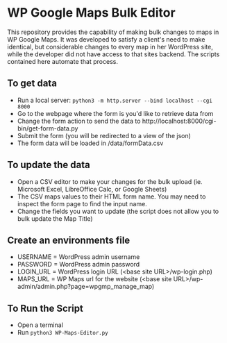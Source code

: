 # WP Google Maps Bulk Editor

This repository provides the capability of making bulk changes to maps in WP Google Maps. It was developed to satisfy a client's need to make identical, but considerable changes to every map in her WordPress site, while the developer did not have access to that sites backend. The scripts contained here automate that process.

## To get data

* Run a local server: `python3 -m http.server --bind localhost --cgi 8000`
* Go to the webpage where the form is you'd like to retrieve data from
* Change the form action to send the data to http://localhost:8000/cgi-bin/get-form-data.py
* Submit the form (you will be redirected to a view of the json)
* The form data will be loaded in /data/formData.csv

## To update the data

* Open a CSV editor to make your changes for the bulk upload (ie. Microsoft Excel, LibreOffice Calc, or Google Sheets)
* The CSV maps values to their HTML form name. You may need to inspect the form page to find the input name.
* Change the fields you want to update (the script does not allow you to bulk update the Map Title)

## Create an environments file

* USERNAME = WordPress admin username
* PASSWORD = WordPress admin password
* LOGIN_URL = WordPress login URL (\<base site URL\>/wp-login.php)
* MAPS_URL = WP Maps url for the website (\<base site URL\>/wp-admin/admin.php?page=wpgmp_manage_map)

## To Run the Script

* Open a terminal
* Run `python3 WP-Maps-Editor.py`